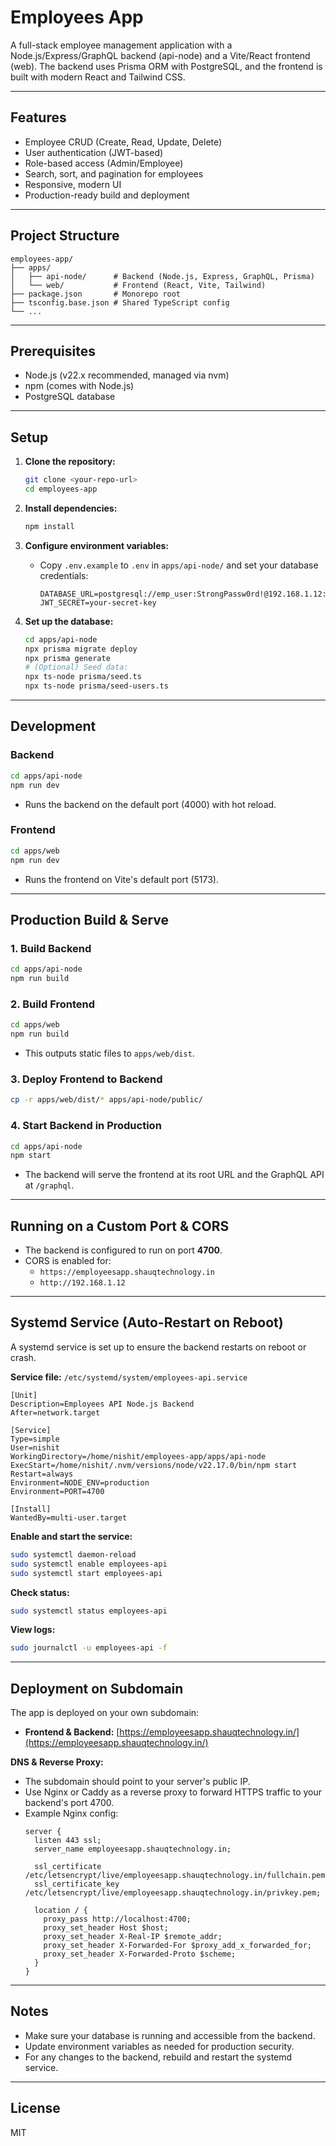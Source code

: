 # Employees App

A full-stack employee management application with a Node.js/Express/GraphQL backend (api-node) and a Vite/React frontend (web). The backend uses Prisma ORM with PostgreSQL, and the frontend is built with modern React and Tailwind CSS.

---

## Features
- Employee CRUD (Create, Read, Update, Delete)
- User authentication (JWT-based)
- Role-based access (Admin/Employee)
- Search, sort, and pagination for employees
- Responsive, modern UI
- Production-ready build and deployment

---

## Project Structure

```
employees-app/
├── apps/
│   ├── api-node/      # Backend (Node.js, Express, GraphQL, Prisma)
│   └── web/           # Frontend (React, Vite, Tailwind)
├── package.json       # Monorepo root
├── tsconfig.base.json # Shared TypeScript config
└── ...
```

---

## Prerequisites
- Node.js (v22.x recommended, managed via nvm)
- npm (comes with Node.js)
- PostgreSQL database

---

## Setup

1. **Clone the repository:**
   ```bash
   git clone <your-repo-url>
   cd employees-app
   ```

2. **Install dependencies:**
   ```bash
   npm install
   ```

3. **Configure environment variables:**
   - Copy `.env.example` to `.env` in `apps/api-node/` and set your database credentials:
     ```env
     DATABASE_URL=postgresql://emp_user:StrongPassw0rd!@192.168.1.12:5432/employees
     JWT_SECRET=your-secret-key
     ```

4. **Set up the database:**
   ```bash
   cd apps/api-node
   npx prisma migrate deploy
   npx prisma generate
   # (Optional) Seed data:
   npx ts-node prisma/seed.ts
   npx ts-node prisma/seed-users.ts
   ```

---

## Development

### Backend
```bash
cd apps/api-node
npm run dev
```
- Runs the backend on the default port (4000) with hot reload.

### Frontend
```bash
cd apps/web
npm run dev
```
- Runs the frontend on Vite's default port (5173).

---

## Production Build & Serve

### 1. Build Backend
```bash
cd apps/api-node
npm run build
```

### 2. Build Frontend
```bash
cd apps/web
npm run build
```
- This outputs static files to `apps/web/dist`.

### 3. Deploy Frontend to Backend
```bash
cp -r apps/web/dist/* apps/api-node/public/
```

### 4. Start Backend in Production
```bash
cd apps/api-node
npm start
```
- The backend will serve the frontend at its root URL and the GraphQL API at `/graphql`.

---

## Running on a Custom Port & CORS
- The backend is configured to run on port **4700**.
- CORS is enabled for:
  - `https://employeesapp.shauqtechnology.in`
  - `http://192.168.1.12`

---

## Systemd Service (Auto-Restart on Reboot)

A systemd service is set up to ensure the backend restarts on reboot or crash.

**Service file:** `/etc/systemd/system/employees-api.service`

```
[Unit]
Description=Employees API Node.js Backend
After=network.target

[Service]
Type=simple
User=nishit
WorkingDirectory=/home/nishit/employees-app/apps/api-node
ExecStart=/home/nishit/.nvm/versions/node/v22.17.0/bin/npm start
Restart=always
Environment=NODE_ENV=production
Environment=PORT=4700

[Install]
WantedBy=multi-user.target
```

**Enable and start the service:**
```bash
sudo systemctl daemon-reload
sudo systemctl enable employees-api
sudo systemctl start employees-api
```

**Check status:**
```bash
sudo systemctl status employees-api
```

**View logs:**
```bash
sudo journalctl -u employees-api -f
```

---

## Deployment on Subdomain

The app is deployed on your own subdomain:
- **Frontend & Backend:** [https://employeesapp.shauqtechnology.in/](https://employeesapp.shauqtechnology.in/)

**DNS & Reverse Proxy:**
- The subdomain should point to your server's public IP.
- Use Nginx or Caddy as a reverse proxy to forward HTTPS traffic to your backend's port 4700.
- Example Nginx config:
  ```nginx
  server {
    listen 443 ssl;
    server_name employeesapp.shauqtechnology.in;

    ssl_certificate /etc/letsencrypt/live/employeesapp.shauqtechnology.in/fullchain.pem;
    ssl_certificate_key /etc/letsencrypt/live/employeesapp.shauqtechnology.in/privkey.pem;

    location / {
      proxy_pass http://localhost:4700;
      proxy_set_header Host $host;
      proxy_set_header X-Real-IP $remote_addr;
      proxy_set_header X-Forwarded-For $proxy_add_x_forwarded_for;
      proxy_set_header X-Forwarded-Proto $scheme;
    }
  }
  ```

---

## Notes
- Make sure your database is running and accessible from the backend.
- Update environment variables as needed for production security.
- For any changes to the backend, rebuild and restart the systemd service.

---

## License
MIT 